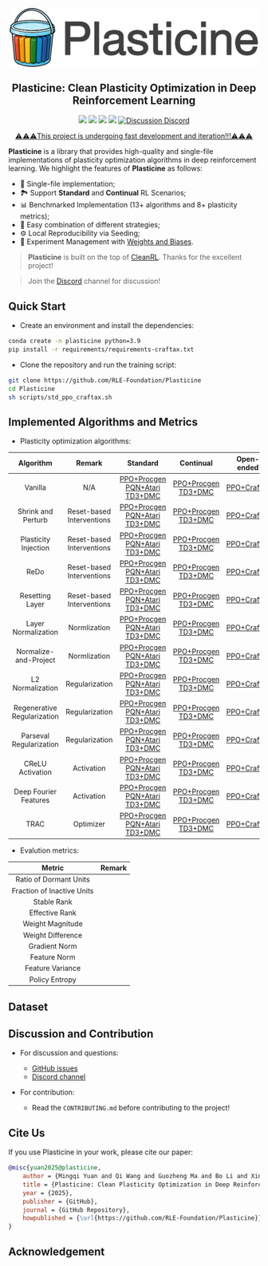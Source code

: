 <div align=center>
<p align="center"><img align="center" width="500px" src="assets/logo.png"></p>

## Plasticine: Clean Plasticity Optimization in Deep Reinforcement Learning
<img src="https://img.shields.io/badge/License-MIT-%230677b8"> <img src="https://img.shields.io/badge/Base-PyTorch-EF4B28"> <img src="https://img.shields.io/badge/Code%20style-Black-000000"> <img src="https://img.shields.io/badge/Python-%3E%3D3.9-%2335709F"> <a href="https://discord.gg/swMV6kgV">
  <img src="https://img.shields.io/badge/Discussion-Discord-5562EA" alt="Discussion Discord">

  ⚠️⚠️⚠️This project is undergoing fast development and iteration!!!⚠️⚠️⚠️
</a> 

</div>

**Plasticine** is a library that provides high-quality and single-file implementations of plasticity optimization algorithms in deep reinforcement learning. We highlight the features of **Plasticine** as follows:
- 📜 Single-file implementation;
- 🏞️ Support **Standard** and **Continual** RL Scenarios;
- 📊 Benchmarked Implementation (13+ algorithms and 8+ plasticity metrics);
- 🧱 Easy combination of different strategies;
- ⚙️ Local Reproducibility via Seeding;
- 🧫 Experiment Management with [Weights and Biases]().

> **Plasticine** is built on the top of [CleanRL](https://github.com/vwxyzjn/cleanrl). Thanks for the excellent project!

> Join the [Discord](https://discord.gg/swMV6kgV) channel for discussion!

## Quick Start
- Create an environment and install the dependencies:
``` sh
conda create -n plasticine python=3.9
pip install -r requirements/requirements-craftax.txt
```

- Clone the repository and run the training script:
``` sh
git clone https://github.com/RLE-Foundation/Plasticine
cd Plasticine
sh scripts/std_ppo_craftax.sh
```


## Implemented Algorithms and Metrics

- Plasticity optimization algorithms:

|        **Algorithm**        |         **Remark**        |                                                                                  **Standard**                                                                                 |                                                     **Continual**                                                    |                      **Open-ended**                     |
|:---------------------------:|:-------------------------:|:-----------------------------------------------------------------------------------------------------------------------------------------------------------------------------:|:--------------------------------------------------------------------------------------------------------------------:|:-------------------------------------------------------:|
|           Vanilla           |            N/A            | [PPO+Procgen](./plasticine/standard/ppo_procgen_vanilla.py)<br>[PQN+Atari](./plasticine/standard/pqn_atari_vanilla.py)<br>[TD3+DMC](./plasticine/standard/td3_dmc_vanilla.py) | [PPO+Procgen](./plasticine/continual/ppo_procgen_vanilla.py)<br>[TD3+DMC](./plasticine/continual/td3_dmc_vanilla.py) | [PPO+Craftax](./plasticine/open/ppo_craftax_vanilla.py) |
|      Shrink and Perturb     | Reset-based Interventions |       [PPO+Procgen](./plasticine/standard/ppo_procgen_snp.py)<br>[PQN+Atari](./plasticine/standard/pqn_atari_snp.py)<br>[TD3+DMC](./plasticine/standard/td3_dmc_snp.py)       |     [PPO+Procgen](./plasticine/continual/ppo_procgen_snp.py)<br>[TD3+DMC](./plasticine/continual/td3_dmc_snp.py)     |   [PPO+Craftax](./plasticine/open/ppo_craftax_snp.py)   |
|     Plasticity Injection    | Reset-based Interventions |         [PPO+Procgen](./plasticine/standard/ppo_procgen_pi.py)<br>[PQN+Atari](./plasticine/standard/pqn_atari_pi.py)<br>[TD3+DMC](./plasticine/standard/td3_dmc_pi.py)        |      [PPO+Procgen](./plasticine/continual/ppo_procgen_pi.py)<br>[TD3+DMC](./plasticine/continual/td3_dmc_pi.py)      |    [PPO+Craftax](./plasticine/open/ppo_craftax_pi.py)   |
|             ReDo            | Reset-based Interventions |      [PPO+Procgen](./plasticine/standard/ppo_procgen_redo.py)<br>[PQN+Atari](./plasticine/standard/pqn_atari_redo.py)<br>[TD3+DMC](./plasticine/standard/td3_dmc_redo.py)     |    [PPO+Procgen](./plasticine/continual/ppo_procgen_redo.py)<br>[TD3+DMC](./plasticine/continual/td3_dmc_redo.py)    |   [PPO+Craftax](./plasticine/open/ppo_craftax_redo.py)  |
|       Resetting Layer       | Reset-based Interventions |         [PPO+Procgen](./plasticine/standard/ppo_procgen_rl.py)<br>[PQN+Atari](./plasticine/standard/pqn_atari_rl.py)<br>[TD3+DMC](./plasticine/standard/td3_dmc_rl.py)        |      [PPO+Procgen](./plasticine/continual/ppo_procgen_rl.py)<br>[TD3+DMC](./plasticine/continual/td3_dmc_rl.py)      |    [PPO+Craftax](./plasticine/open/ppo_craftax_rl.py)   |
|     Layer Normalization     |        Normlization       |         [PPO+Procgen](./plasticine/standard/ppo_procgen_ln.py)<br>[PQN+Atari](./plasticine/standard/pqn_atari_ln.py)<br>[TD3+DMC](./plasticine/standard/td3_dmc_ln.py)        |      [PPO+Procgen](./plasticine/continual/ppo_procgen_ln.py)<br>[TD3+DMC](./plasticine/continual/td3_dmc_ln.py)      |    [PPO+Craftax](./plasticine/open/ppo_craftax_ln.py)   |
|    Normalize-and-Project    |        Normlization       |       [PPO+Procgen](./plasticine/standard/ppo_procgen_nap.py)<br>[PQN+Atari](./plasticine/standard/pqn_atari_nap.py)<br>[TD3+DMC](./plasticine/standard/td3_dmc_nap.py)       |     [PPO+Procgen](./plasticine/continual/ppo_procgen_nap.py)<br>[TD3+DMC](./plasticine/continual/td3_dmc_nap.py)     |   [PPO+Craftax](./plasticine/open/ppo_craftax_nap.py)   |
|       L2 Normalization      |       Regularization      |       [PPO+Procgen](./plasticine/standard/ppo_procgen_l2n.py)<br>[PQN+Atari](./plasticine/standard/pqn_atari_l2n.py)<br>[TD3+DMC](./plasticine/standard/td3_dmc_l2n.py)       |     [PPO+Procgen](./plasticine/continual/ppo_procgen_l2n.py)<br>[TD3+DMC](./plasticine/continual/td3_dmc_l2n.py)     |   [PPO+Craftax](./plasticine/open/ppo_craftax_l2n.py)   |
| Regenerative Regularization |       Regularization      |         [PPO+Procgen](./plasticine/standard/ppo_procgen_rr.py)<br>[PQN+Atari](./plasticine/standard/pqn_atari_rr.py)<br>[TD3+DMC](./plasticine/standard/td3_dmc_rr.py)        |      [PPO+Procgen](./plasticine/continual/ppo_procgen_rr.py)<br>[TD3+DMC](./plasticine/continual/td3_dmc_rr.py)      |    [PPO+Craftax](./plasticine/open/ppo_craftax_rr.py)   |
|   Parseval Regularization   |       Regularization      |         [PPO+Procgen](./plasticine/standard/ppo_procgen_pr.py)<br>[PQN+Atari](./plasticine/standard/pqn_atari_pr.py)<br>[TD3+DMC](./plasticine/standard/td3_dmc_pr.py)        |      [PPO+Procgen](./plasticine/continual/ppo_procgen_pr.py)<br>[TD3+DMC](./plasticine/continual/td3_dmc_pr.py)      |    [PPO+Craftax](./plasticine/open/ppo_craftax_pr.py)   |
|       CReLU Activation      |         Activation        |         [PPO+Procgen](./plasticine/standard/ppo_procgen_ca.py)<br>[PQN+Atari](./plasticine/standard/pqn_atari_ca.py)<br>[TD3+DMC](./plasticine/standard/td3_dmc_ca.py)        |      [PPO+Procgen](./plasticine/continual/ppo_procgen_ca.py)<br>[TD3+DMC](./plasticine/continual/td3_dmc_ca.py)      |    [PPO+Craftax](./plasticine/open/ppo_craftax_ca.py)   |
|    Deep Fourier Features    |         Activation        |       [PPO+Procgen](./plasticine/standard/ppo_procgen_dff.py)<br>[PQN+Atari](./plasticine/standard/pqn_atari_dff.py)<br>[TD3+DMC](./plasticine/standard/td3_dmc_dff.py)       |     [PPO+Procgen](./plasticine/continual/ppo_procgen_dff.py)<br>[TD3+DMC](./plasticine/continual/td3_dmc_dff.py)     |   [PPO+Craftax](./plasticine/open/ppo_craftax_dff.py)   |
|             TRAC            |         Optimizer         |      [PPO+Procgen](./plasticine/standard/ppo_procgen_trac.py)<br>[PQN+Atari](./plasticine/standard/pqn_atari_trac.py)<br>[TD3+DMC](./plasticine/standard/td3_dmc_trac.py)     |    [PPO+Procgen](./plasticine/continual/ppo_procgen_trac.py)<br>[TD3+DMC](./plasticine/continual/td3_dmc_trac.py)    |   [PPO+Craftax](./plasticine/open/ppo_craftax_trac.py)  |


- Evalution metrics:

|         **Metric**         | **Remark** |
|:--------------------------:|:----------:|
|   Ratio of Dormant Units   |            |
| Fraction of Inactive Units |            |
|         Stable Rank        |            |
|       Effective Rank       |            |
|      Weight Magnitude      |            |
|      Weight Difference     |            |
|        Gradient Norm       |            |
|        Feature Norm        |            |
|      Feature Variance      |            |
|       Policy Entropy       |            |

## Dataset

## Discussion and Contribution

- For discussion and questions:
  + [GitHub issues](https://github.com/RLE-Foundation/Plasticine/issues)
  + [Discord channel](https://discord.gg/swMV6kgV)

- For contribution:
  - Read the `CONTRIBUTING.md` before contributing to the project!

## Cite Us
If you use Plasticine in your work, please cite our paper:
``` bib
@misc{yuan2025@plasticine,
    author = {Mingqi Yuan and Qi Wang and Guozheng Ma and Bo Li and Xin Jin and Wenjun Zeng},
    title = {Plasticine: Clean Plasticity Optimization in Deep Reinforcement Learning},
    year = {2025},
    publisher = {GitHub},
    journal = {GitHub Repository},
    howpublished = {\url{https://github.com/RLE-Foundation/Plasticine}}
}
```

## Acknowledgement
<!-- This project is supported by [The Hong Kong Polytechnic University](http://www.polyu.edu.hk/), [Eastern Institute for Advanced Study](http://www.eias.ac.cn/), and [FLW-Foundation](FLW-Foundation). [EIAS HPC](https://hpc.eias.ac.cn/) provides a GPU computing platform, and [HUAWEI Ascend Community](https://www.hiascend.com/) provides an NPU computing platform for our testing. Some code of this project is borrowed or inspired by several excellent projects, and we highly appreciate them. See [ACKNOWLEDGMENT.md](https://github.com/RLE-Foundation/rllte/blob/main/ACKNOWLEDGMENT.md). -->

